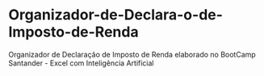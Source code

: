 # Organizador-de-Declara-o-de-Imposto-de-Renda
Organizador de Declaração de Imposto de Renda elaborado no BootCamp Santander - Excel com Inteligência Artificial
